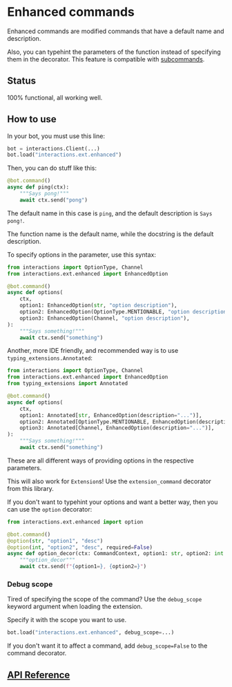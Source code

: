 # Enhanced commands

Enhanced commands are modified commands that have a default name and description.

Also, you can typehint the parameters of the function instead of specifying them in the decorator. This feature is compatible with [subcommands](./Subcommands).

## Status

100% functional, all working well.

## How to use

In your bot, you must use this line:

```py
bot = interactions.Client(...)
bot.load("interactions.ext.enhanced")
```

Then, you can do stuff like this:

```py
@bot.command()
async def ping(ctx):
    """Says pong!"""
    await ctx.send("pong")
```

The default name in this case is `ping`, and the default description is `Says pong!`.

The function name is the default name, while the docstring is the default description.

To specify options in the parameter, use this syntax:

```py
from interactions import OptionType, Channel
from interactions.ext.enhanced import EnhancedOption

@bot.command()
async def options(
    ctx,
    option1: EnhancedOption(str, "option description"),
    option2: EnhancedOption(OptionType.MENTIONABLE, "option description"),
    option3: EnhancedOption(Channel, "option description"),
):
    """Says something!"""
    await ctx.send("something")
```

Another, more IDE friendly, and recommended way is to use `typing_extensions.Annotated`:

```py
from interactions import OptionType, Channel
from interactions.ext.enhanced import EnhancedOption
from typing_extensions import Annotated

@bot.command()
async def options(
    ctx,
    option1: Annotated[str, EnhancedOption(description="...")],
    option2: Annotated[OptionType.MENTIONABLE, EnhancedOption(description="...")],
    option3: Annotated[Channel, EnhancedOption(description="...")],
):
    """Says something!"""
    await ctx.send("something")
```

These are all different ways of providing options in the respective parameters.

This will also work for `Extension`s! Use the `extension_command` decorator from this library.

If you don't want to typehint your options and want a better way, then you can use the `option` decorator:

```py
from interactions.ext.enhanced import option

@bot.command()
@option(str, "option1", "desc")
@option(int, "option2", "desc", required=False)
async def option_decor(ctx: CommandContext, option1: str, option2: int = 3):
    """option_decor"""
    await ctx.send(f"{option1=}, {option2=}")
```

### Debug scope

Tired of specifying the scope of the command? Use the `debug_scope` keyword argument when loading the extension.

Specify it with the scope you want to use.

```py
bot.load("interactions.ext.enhanced", debug_scope=...)
```

If you don't want it to affect a command, add `debug_scope=False` to the command decorator.

## [API Reference](./API-Reference#enhanced-commands)

